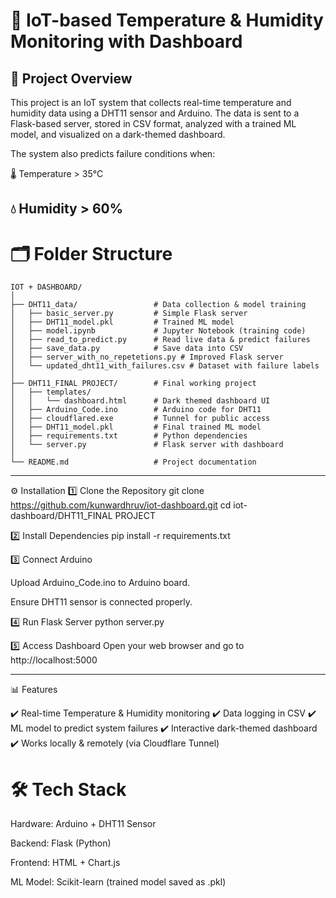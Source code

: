 # 📌 IoT-based Temperature & Humidity Monitoring with Dashboard
## 🚀 Project Overview

This project is an IoT system that collects real-time temperature and humidity data using a DHT11 sensor and Arduino.
The data is sent to a Flask-based server, stored in CSV format, analyzed with a trained ML model, and visualized on a dark-themed dashboard.

The system also predicts failure conditions when:

🌡️ Temperature > 35°C

💧 Humidity > 60%
---
# 🗂️ Folder Structure
```
IOT + DASHBOARD/
│
├── DHT11_data/                 # Data collection & model training
│   ├── basic_server.py         # Simple Flask server
│   ├── DHT11_model.pkl         # Trained ML model
│   ├── model.ipynb             # Jupyter Notebook (training code)
│   ├── read_to_predict.py      # Read live data & predict failures
│   ├── save_data.py            # Save data into CSV
│   ├── server_with_no_repetetions.py # Improved Flask server
│   └── updated_dht11_with_failures.csv # Dataset with failure labels
│
├── DHT11_FINAL PROJECT/        # Final working project
│   ├── templates/
│   │   └── dashboard.html      # Dark themed dashboard UI
│   ├── Arduino_Code.ino        # Arduino code for DHT11
│   ├── cloudflared.exe         # Tunnel for public access
│   ├── DHT11_model.pkl         # Final trained ML model
│   ├── requirements.txt        # Python dependencies
│   └── server.py               # Flask server with dashboard
│
└── README.md                   # Project documentation

```
---

⚙️ Installation
1️⃣ Clone the Repository
git clone https://github.com/kunwardhruv/iot-dashboard.git
cd iot-dashboard/DHT11_FINAL PROJECT

2️⃣ Install Dependencies
pip install -r requirements.txt

3️⃣ Connect Arduino

Upload Arduino_Code.ino to Arduino board.

Ensure DHT11 sensor is connected properly.

4️⃣ Run Flask Server
python server.py

5️⃣ Access Dashboard
Open your web browser and go to http://localhost:5000

---

📊 Features

✔️ Real-time Temperature & Humidity monitoring
✔️ Data logging in CSV
✔️ ML model to predict system failures
✔️ Interactive dark-themed dashboard
✔️ Works locally & remotely (via Cloudflare Tunnel)

# 🛠️ Tech Stack

Hardware: Arduino + DHT11 Sensor

Backend: Flask (Python)

Frontend: HTML + Chart.js

ML Model: Scikit-learn (trained model saved as .pkl)

